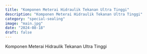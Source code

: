 ```yaml
---
title: "Komponen Meterai Hidraulik Tekanan Ultra Tinggi"
description: "Komponen Meterai Hidraulik Tekanan Ultra Tinggi"
category: "special-sealing"
image: "main.jpg"
date: "2024-08-18"
draft: false
---
```


Komponen Meterai Hidraulik Tekanan Ultra Tinggi